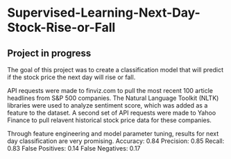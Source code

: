 # Supervised-Learning-Next-Day-Stock-Rise-or-Fall
## Project in progress

The goal of this project was to create a classification model that will predict if the stock price the next day will rise or fall.

API requests were made to finviz.com to pull the most recent 100 article headlines from S&P 500 companies.
The Natural Language Toolkit (NLTK) libraries were used to analyze sentiment score, which was added as a feature to the dataset.
A second set of API requests were made to Yahoo Finance to pull relavent historical stock price data for these companies.

Through feature engineering and model parameter tuning, results for next day classification are very promising.
Accuracy: 0.84
Precision: 0.85
Recall: 0.83
False Positives: 0.14
False Negatives: 0.17




